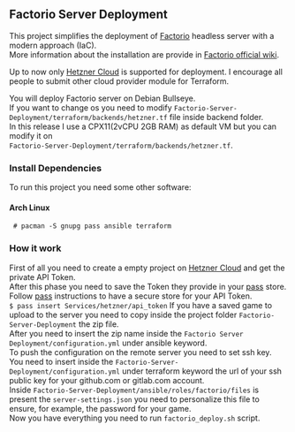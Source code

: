 ## Factorio Server Deployment

This project simplifies the deployment of [Factorio](https://www.factorio.com/) headless server with a modern approach (IaC). \
More information about the installation are provide in [Factorio official wiki](https://wiki.factorio.com/Multiplayer).

Up to now only [Hetzner Cloud](https://www.hetzner.com/cloud) is supported for deployment. I encourage all people to submit other cloud provider module for Terraform.

You will deploy Factorio server on Debian Bullseye. \
If you want to change os you need to modify `Factorio-Server-Deployment/terraform/backends/hetzner.tf` file inside backend folder. \
In this release I use a CPX11(2vCPU 2GB RAM) as default VM but you can modify it on \
`Factorio-Server-Deployment/terraform/backends/hetzner.tf`. 
### Install Dependencies
To run this project you need some other software:
#### Arch Linux
` # pacman -S gnupg pass ansible terraform`

### How it work
First of all you need to create a empty project on [Hetzner Cloud](https://www.hetzner.com/cloud)   and get the private API Token. \
After this phase you need to save the Token they provide in your [pass](https://www.passwordstore.org) store. Follow [pass](https://www.passwordstore.org) instructions to have a secure store for your API Token. \
`$ pass insert Services/hetzner/api_token`
If you have a saved game to upload to the server you need to copy inside the project folder `Factorio-Server-Deployment` the zip file. \
After you need to insert the zip name inside the `Factorio Server Deployment/configuration.yml` under ansible keyword. \
To push the configuration on the remote server you need to set ssh key. \
You need to insert inside the `Factorio-Server-Deployment/configuration.yml` under terraform keyword the url of your ssh public key for your github.com or gitlab.com account. \
Inside `Factorio-Server-Deployment/ansible/roles/factorio/files`  is present the `server-settings.json` you need to personalize this file to ensure, for example, the password for your game. \
Now you have everything you need to run `factorio_deploy.sh` script.

